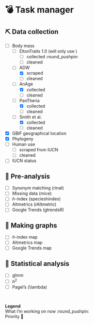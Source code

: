 
# :bomb: Task manager

## :pick: Data collection

  - [ ] Body mass
      - [ ] EltonTraits 1.0 (will only use )
          - [ ] collected :round\_pushpin:
          - [ ] cleaned
      - [ ] ADW
          - [x] scraped
          - [ ] cleaned
      - [ ] AnAge
          - [x] collected
          - [ ] cleaned
      - [ ] PanTheria
          - [x] collected
          - [ ] cleaned
      - [ ] Smith et al.
          - [x] collected
          - [ ] cleaned
  - [x] GBIF geographical location
  - [x] Phylogeny
  - [ ] Human use
      - [ ] scraped from IUCN
      - [ ] cleaned
  - [ ] IUCN status

## :abacus: Pre-analysis

  - [ ] Synonym matching (rinat)
  - [ ] Missing data (mice)
  - [ ] *h*-index (specieshindex)
  - [ ] Altmetrics (rAltmetric)
  - [ ] Google Trends (gtrendsR)

## :art: Making graphs

  - [ ] *h*-index map
  - [ ] Altmetrics map
  - [ ] Google Trends map

## :rocket: Statistical analysis

  - [ ] glmm
  - [ ] *h*<sup>2</sup>
  - [ ] Pagel’s \(\lambda\)

 

**Legend**  
What I’m working on now :round\_pushpin:  
Priority :gem:
